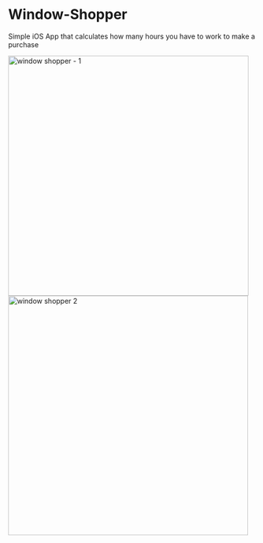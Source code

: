 # Window-Shopper
Simple iOS App that calculates how many hours you have to work to make a purchase


<img width="488" alt="window shopper - 1" src="https://user-images.githubusercontent.com/29502126/88784408-dc2adf80-d144-11ea-98c2-34613c476828.png">
<img width="487" alt="window shopper 2" src="https://user-images.githubusercontent.com/29502126/88784412-ddf4a300-d144-11ea-816d-3bdc0f431422.png">
